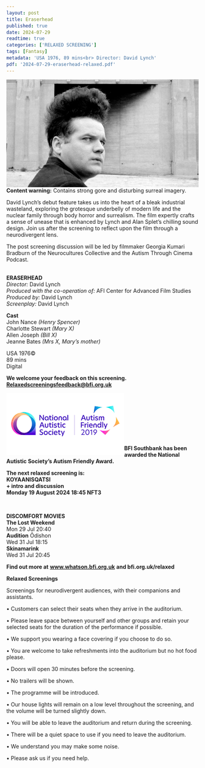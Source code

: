 ```yaml
---
layout: post
title: Eraserhead
published: true
date: 2024-07-29
readtime: true
categories: ['RELAXED SCREENING']
tags: [Fantasy]
metadata: 'USA 1976, 89 mins<br> Director: David Lynch'
pdf: '2024-07-29-eraserhead-relaxed.pdf'
---
```


<img style="float: left;" src="/img/eraserhead.png"><br><br><br><br><br><br><br><br><br>



**Content warning:** Contains strong gore and disturbing surreal imagery.

David Lynch’s debut feature takes us into the heart of a bleak industrial wasteland, exploring the grotesque underbelly of modern life and the nuclear family through body horror and surrealism. The film expertly crafts a sense of unease that is enhanced by Lynch and Alan Splet’s chilling sound design. Join us after the screening to reflect upon the film through a neurodivergent lens.

The post screening discussion will be led by filmmaker Georgia Kumari Bradburn of the Neurocultures Collective and the Autism Through Cinema Podcast.<br><br>



**ERASERHEAD**  
_Director:_ David Lynch  
_Produced with the co-operation of:_ AFI Center for Advanced Film Studies  
_Produced by:_ David Lynch  
_Screenplay:_ David Lynch  

**Cast**  
John Nance _(Henry Spencer)_  
Charlotte Stewart _(Mary X)_  
Allen Joseph _(Bill X)_  
Jeanne Bates _(Mrs X, Mary’s mother)_  

USA 1976©  
89 mins  
Digital  


**We welcome your feedback on this screening. Relaxedscreeningsfeedback@bfi.org.uk**


<img style="float: left;" src="/img/autistic_society.png"><br><br><br><br><br><br><br><br>
**BFI Southbank has been awarded the National Autistic Society’s Autism Friendly Award.**
<br>


**The next relaxed screening is:** <br>
**KOYAANISQATSI**  
**+ intro and discussion**  
**Monday 19 August 2024 18:45 NFT3**  

 <br>

  

**DISCOMFORT MOVIES**    
**The Lost Weekend**  
Mon 29 Jul 20:40  
**Audition** Ôdishon  
Wed 31 Jul 18:15  
**Skinamarink**  
Wed 31 Jul 20:45  


**Find out more at**
**www.whatson.bfi.org.uk**
**and bfi.org.uk/relaxed**
<br>

**Relaxed Screenings**

Screenings for neurodivergent audiences, with their companions and assistants.

• Customers can select their seats when they arrive in the auditorium. 

• Please leave space between yourself and other groups and retain your selected seats for the duration of the performance if possible.

• We support you wearing a face covering if you choose to do so.

• You are welcome to take refreshments into the auditorium but no hot food please.

• Doors will open 30 minutes before the screening.

• No trailers will be shown.

• The programme will be introduced.

• Our house lights will remain on a low level throughout the screening, and the volume will be turned slightly down.

• You will be able to leave the auditorium and return during the screening.

• There will be a quiet space to use if you need to leave the auditorium.

• We understand you may make some noise.

• Please ask us if you need help.

<BR>

<!--stackedit_data:
eyJoaXN0b3J5IjpbLTExMTEzMTM1MzhdfQ==
-->
